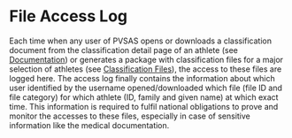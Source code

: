 # File Access Log

Each time when any user of PVSAS opens or downloads a classification document from the
classification detail page of an athlete (see [Documentation](athletes/classification.md#documentation)) or generates a package with classification
files for a major selection of athletes (see [Classification Files](reports/classification-files.md)), the access to these files are logged here.
The access log finally contains the information about which user identified by the username
opened/downloaded which file (file ID and file category) for which athlete (ID, family and given
name) at which exact time. This information is required to fulfil national obligations to prove and
monitor the accesses to these files, especially in case of sensitive information like the medical
documentation.
